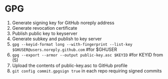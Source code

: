 # GPG
1. Generate signing key for GitHub noreply address
2. Generate revocation certificate
3. Publish public key to keyserver
4. Generate subkey and publish to key server
5. `gpg --keyid-format long --with-fingerprint --list-key $GHUSER@users.noreply.github.com` #for $GHUSER
6. `gpg --export --armor --output public-key.asc $KEYID` #for KEYID from (5)
7. Upload the contents of public-key.asc to GitHub profile
8. `git config commit.gpgsign true` in each repo requiring signed commits

